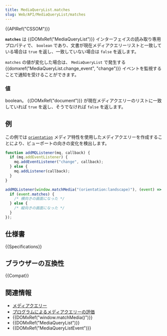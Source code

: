 ```yaml
---
title: MediaQueryList.matches
slug: Web/API/MediaQueryList/matches
---
```


{{APIRef("CSSOM")}}

**`matches`** は {{DOMxRef("MediaQueryList")}} インターフェイスの読み取り専用プロパティで、 `boolean` であり、文書が現在メディアクエリーリストと一致している場合は `true` を返し、一致していない場合は `false` を返します。

`matches` の値が変化した場合は、 `MediaQueryList` で発生する {{domxref("MediaQueryList.change_event", "change")}} イベントを監視することで通知を受けることができます。

### 値

boolean。 {{DOMxRef("document")}} が現在メディアクエリーのリストに一致していれば `true` を返し、そうでなければ `false` を返します。

## 例

この例では [`orientation`](/ja/docs/Web/CSS/@media/orientation) メディア特性を使用したメディアクエリーを作成することにより、ビューポートの向きの変化を検出します。

```js
function addMQListener(mq, callback) {
  if (mq.addEventListener) {
    mq.addEventListener("change", callback);
  } else {
    mq.addListener(callback);
  }
}

addMQListener(window.matchMedia("(orientation:landscape)"), (event) => {
  if (event.matches) {
    /* 横向きの画面になった */
  } else {
    /* 縦向きの画面になった */
  }
});
```

## 仕様書

{{Specifications}}

## ブラウザーの互換性

{{Compat}}

## 関連情報

- [メディアクエリー](/ja/docs/Web/CSS/Media_Queries)
- [プログラムによるメディアクエリーの評価](/ja/docs/Web/CSS/Media_Queries/Testing_media_queries)
- {{DOMxRef("window.matchMedia()")}}
- {{DOMxRef("MediaQueryList")}}
- {{DOMxRef("MediaQueryListEvent")}}

